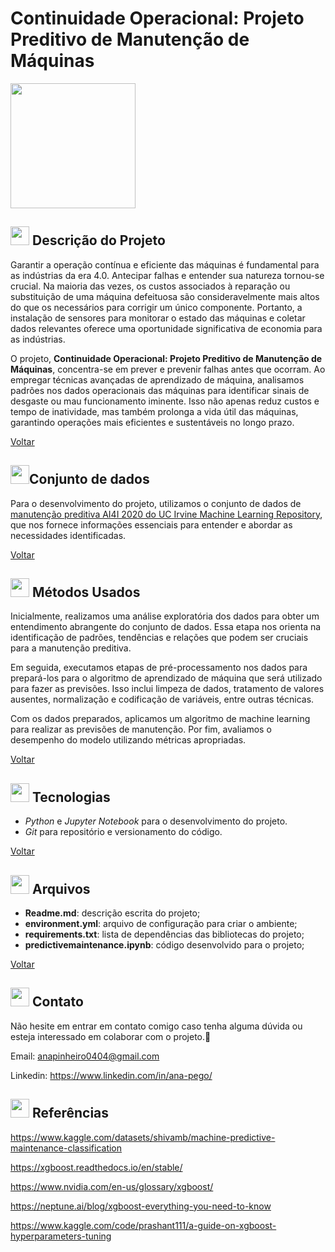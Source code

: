 <a name="readme-top"></a>

# Continuidade Operacional: Projeto Preditivo de Manutenção de Máquinas

<img src="https://github.com/anamariapego/MachinePredictiveMaintenance/assets/57241391/48e23f70-c667-4e0c-b5cd-621ba17ed003" height="200">

## <img src="https://github.com/anamariapego/EDA_Turnover_Rate/assets/57241391/aa2724e5-9f72-40da-926a-bdf2f66a2bf4" height="30"> Descrição do Projeto 

Garantir a operação contínua e eficiente das máquinas é fundamental para as indústrias da era 4.0. Antecipar falhas e entender sua natureza tornou-se crucial. Na maioria das vezes, os custos associados à reparação ou substituição de uma máquina defeituosa são consideravelmente mais altos do que os necessários para corrigir um único componente. Portanto, a instalação de sensores para monitorar o estado das máquinas e coletar dados relevantes oferece uma oportunidade significativa de economia para as indústrias.

O projeto, **Continuidade Operacional: Projeto Preditivo de Manutenção de Máquinas**, concentra-se em prever e prevenir falhas antes que ocorram. Ao empregar técnicas avançadas de aprendizado de máquina, analisamos padrões nos dados operacionais das máquinas para identificar sinais de desgaste ou mau funcionamento iminente. Isso não apenas reduz custos e tempo de inatividade, mas também prolonga a vida útil das máquinas, garantindo operações mais eficientes e sustentáveis no longo prazo.

<p><a href="#readme-top">Voltar</a></p>

## <img src="https://github.com/anamariapego/MachinePredictiveMaintenance/assets/57241391/c9458da4-d4c8-4d57-b026-fb644da983e9" height="30">Conjunto de dados

Para o desenvolvimento do projeto, utilizamos o conjunto de dados de [manutenção preditiva AI4I 2020 do UC Irvine Machine Learning Repository](https://archive.ics.uci.edu/dataset/601/ai4i+2020+predictive+maintenance+dataset), que nos fornece informações essenciais para entender e abordar as necessidades identificadas. 

<p><a href="#readme-top">Voltar</a></p>

## <img src="https://user-images.githubusercontent.com/57241391/217636535-f4831826-c808-4a6c-9598-664e0eedfc14.png" height="30"> Métodos Usados

Inicialmente, realizamos uma análise exploratória dos dados para obter um entendimento abrangente do conjunto de dados. Essa etapa nos orienta na identificação de padrões, tendências e relações que podem ser cruciais para a manutenção preditiva.

Em seguida, executamos etapas de pré-processamento nos dados para prepará-los para o algoritmo de aprendizado de máquina que será utilizado para fazer as previsões. Isso inclui limpeza de dados, tratamento de valores ausentes, normalização e codificação de variáveis, entre outras técnicas.

Com os dados preparados, aplicamos um algoritmo de machine learning para realizar as previsões de manutenção. Por fim, avaliamos o desempenho do modelo utilizando métricas apropriadas.

<p><a href="#readme-top">Voltar</a></p>

## <img src="https://user-images.githubusercontent.com/57241391/217635773-9ad89821-c574-4962-9b11-1d599d068490.png" height="30"> Tecnologias

- *Python* e *Jupyter Notebook* para o desenvolvimento do projeto.
- *Git* para repositório e versionamento do código.

<p><a href="#readme-top">Voltar</a></p>

## <img src="https://github.com/anamariapego/MachinePredictiveMaintenance/assets/57241391/d6fe2ce4-fc13-4124-883e-f6c3d12b14dd" height="30"> Arquivos

* **Readme.md**: descrição escrita do projeto;
* **environment.yml**: arquivo de configuração para criar o ambiente;
* **requirements.txt**: lista de dependências das bibliotecas do projeto;
* **predictivemaintenance.ipynb**: código desenvolvido para o projeto;

<p><a href="#readme-top">Voltar</a></p>

## <img src="https://user-images.githubusercontent.com/57241391/217637444-71fb0baf-2675-4da8-b85f-fe5ee2ffd4c2.png" height="30"> Contato

Não hesite em entrar em contato comigo caso tenha alguma dúvida ou esteja interessado em colaborar com o projeto.🙂

Email: <anapinheiro0404@gmail.com>

Linkedin: https://www.linkedin.com/in/ana-pego/

## <img src="https://user-images.githubusercontent.com/57241391/217642578-1de992a9-8b94-41fc-b193-1ba0b8cd4141.png" height="30"> Referências

https://www.kaggle.com/datasets/shivamb/machine-predictive-maintenance-classification

https://xgboost.readthedocs.io/en/stable/

https://www.nvidia.com/en-us/glossary/xgboost/ 

https://neptune.ai/blog/xgboost-everything-you-need-to-know

https://www.kaggle.com/code/prashant111/a-guide-on-xgboost-hyperparameters-tuning
